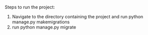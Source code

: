 Steps to run the project:
1. Navigate to the directory containing  the project and run python manage.py makemigrations
2. run python manage.py migrate

